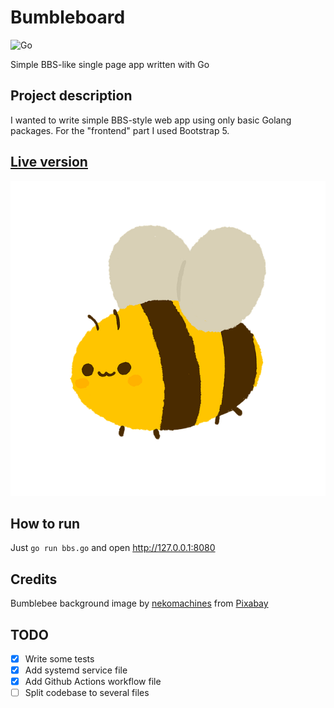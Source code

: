 # Bumbleboard
![Go](https://img.shields.io/badge/go-%2300ADD8.svg?style=for-the-badge&logo=go&logoColor=white)

Simple BBS-like single page app written with Go

## Project description
I wanted to write simple BBS-style web app using only basic Golang packages. For the "frontend" part I used Bootstrap 5.

## [Live version](https://bbbbs.click/)
![Bumblebee logo](static/background.png)

## How to run
Just `go run bbs.go` and open http://127.0.0.1:8080

## Credits
Bumblebee background image by <a href="https://pixabay.com/users/nekomachines-19125993/?utm_source=link-attribution&amp;utm_medium=referral&amp;utm_campaign=image&amp;utm_content=6395170">nekomachines</a> from <a href="https://pixabay.com//?utm_source=link-attribution&amp;utm_medium=referral&amp;utm_campaign=image&amp;utm_content=6395170">Pixabay</a>

## TODO
- [x] Write some tests
- [x] Add systemd service file
- [x] Add Github Actions workflow file
- [ ] Split codebase to several files

